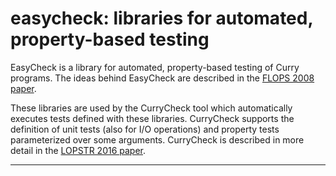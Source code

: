 easycheck: libraries for automated, property-based testing
==========================================================

EasyCheck is a library for automated, property-based testing of
Curry programs. The ideas behind EasyCheck are described in the
[FLOPS 2008 paper](https://doi.org/10.1007/978-3-540-78969-7_23).

These libraries are used by the CurryCheck tool which automatically
executes tests defined with these libraries.
CurryCheck supports the definition of unit tests
(also for I/O operations) and property tests parameterized
over some arguments. CurryCheck is described in more detail in the
[LOPSTR 2016 paper](http://dx.doi.org/10.1007/978-3-319-63139-4_13).

--------------------------------------------------------------------------

